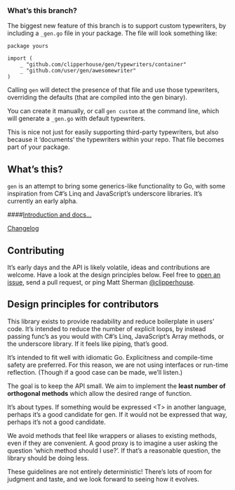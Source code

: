 ### What’s this branch?

The biggest new feature of this branch is to support custom typewriters, by including a `_gen.go` file in your package. The file will look something like:

```
package yours

import (
	_ "github.com/clipperhouse/gen/typewriters/container"
	_ "github.com/user/gen/awesomewriter"
)
```

Calling `gen` will detect the presence of that file and use those typewriters, overriding the defaults (that are compiled into the gen binary).

You can create it manually, or call `gen custom` at the command line, which will generate a `_gen.go` with default typewriters.

This is nice not just for easily supporting third-party typewriters, but also because it ‘documents’ the typewriters within your repo. That file becomes part of your package.

## What’s this?

`gen` is an attempt to bring some generics-like functionality to Go, with some inspiration from C#’s Linq and JavaScript’s underscore libraries. It’s currently an early alpha.

####[Introduction and docs…](http://clipperhouse.github.io/gen/)

[Changelog](http://clipperhouse.github.io/gen/#Changelog)

## Contributing

It’s early days and the API is likely volatile, ideas and contributions are welcome. Have a look at the design principles below. Feel free to [open an issue](//github.com/clipperhouse/gen/issues), send a pull request, or ping Matt Sherman [@clipperhouse](http://twitter.com/clipperhouse).

## Design principles for contributors

This library exists to provide readability and reduce boilerplate in users’ code. It’s intended to reduce the number of explicit loops, by instead passing func’s as you would with C#’s Linq, JavaScript’s Array methods, or the underscore library. If it feels like piping, that’s good.

It’s intended to fit well with idiomatic Go. Explicitness and compile-time safety are preferred. For this reason, we are not using interfaces or run-time reflection. (Though if a good case can be made, we’ll listen.)

The goal is to keep the API small. We aim to implement the **least number of orthogonal methods** which allow the desired range of function.

It’s about types. If something would be expressed &lt;T&gt; in another language, perhaps it’s a good candidate for gen. If it would not be expressed that way, perhaps it’s not a good candidate.

We avoid methods that feel like wrappers or aliases to existing methods, even if they are convenient. A good proxy is to imagine a user asking the question ‘which method should I use?’. If that’s a reasonable question, the library should be doing less.

These guidelines are not entirely deterministic! There’s lots of room for judgment and taste, and we look forward to seeing how it evolves.
